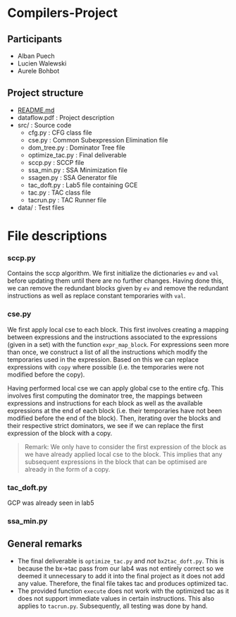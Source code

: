 # Compilers-Project

## Participants
- Alban Puech
- Lucien Walewski
- Aurele Bohbot

## Project structure

- [README.md](README.md)
- dataflow.pdf : Project description
- src/ : Source code
    - cfg.py : CFG class file
    - cse.py : Common Subexpression Elimination file
    - dom_tree.py : Dominator Tree file
    - optimize_tac.py : Final deliverable
    - sccp.py : SCCP file
    - ssa_min.py : SSA Minimization file
    - ssagen.py : SSA Generator file
    - tac_doft.py : Lab5 file containing GCE
    - tac.py : TAC class file
    - tacrun.py : TAC Runner file
- data/ : Test files

# File descriptions

### sccp.py

Contains the sccp algorithm. We first initialize the dictionaries `ev` and `val` before updating them until there are no further changes. Having done this, we can remove the redundant blocks given by `ev` and remove the redundant instructions as well as replace constant temporaries with `val`.

### cse.py

We first apply local cse to each block. This first involves creating a mapping between expressions and the instructions associated to the expressions (given in a set) with the function `expr_map_block`. For expressions seen more than once, we construct a list of all the instructions which modify the temporaries used in the expression. Based on this we can replace expressions with `copy` where possible (i.e. the temporaries were not modified before the copy).

Having performed local cse we can apply global cse to the entire cfg. This involves first computing the dominator tree, the mappings between expressions and instructions for each block as well as the available expressions at the end of each block (i.e. their temporaries have not been modified before the end of the block). Then, iterating over the blocks and their respective strict dominators, we see if we can replace the first expression of the block with a copy. 

> Remark: We only have to consider the first expression of the block as we have already applied local cse to the block. This implies that any subsequent expressions in the block that can be optimised are already in the form of a copy.

### tac_doft.py

GCP was already seen in lab5

### ssa_min.py

## General remarks

- The final deliverable is `optimize_tac.py` and _not_ `bx2tac_doft.py`. This is because the bx->tac pass from our lab4 was not entirely correct so we deemed it unnecessary to add it into the final project as it does not add any value. Therefore, the final file takes tac and produces optimized tac.
- The provided function `execute` does not work with the optimized tac as it does not support immediate values in certain instructions. This also applies to `tacrun.py`. Subsequently, all testing was done by hand.